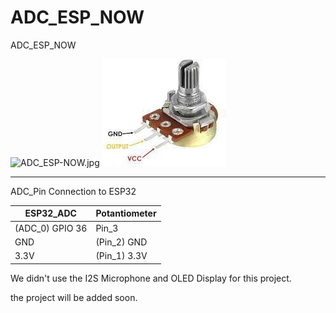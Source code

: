 # ADC_ESP_NOW
ADC_ESP_NOW


![ADC_ESP-NOW.jpg](https://github.com/elctechnology/ADC_ESP_NOW/blob/main/ADC_ESP-NOW.jpg)           ![Potantiometr.jpg](https://github.com/elctechnology/ADC_ESP_NOW/blob/main/Potantiometr.jpg)


-------------------------------------------------------------------------------------------------------

ADC_Pin Connection to ESP32                                  

|  ESP32_ADC         |  Potantiometer  |                               
| -------------      | --------------  |                             
|  (ADC_0) GPIO 36   |  Pin_3          |                    
|   GND              |  (Pin_2) GND    |                    
|   3.3V             |  (Pin_1) 3.3V   |                     
                                                             


We didn't use the I2S Microphone and OLED Display for this project.

the project will be added soon.
